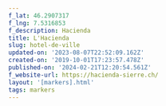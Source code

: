 ```yaml
---
f_lat: 46.2907317
f_lng: 7.5316853
f_description: Hacienda
title: L'Hacienda
slug: hotel-de-ville
updated-on: '2023-08-07T22:52:09.162Z'
created-on: '2019-10-01T17:23:57.478Z'
published-on: '2024-02-21T12:20:54.561Z'
f_website-url: https://hacienda-sierre.ch/
layout: '[markers].html'
tags: markers
---
```



